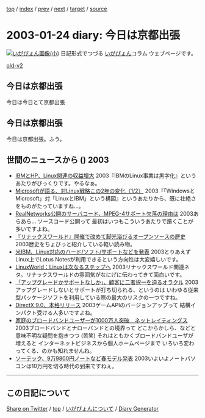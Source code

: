 [top](https://igapyon.github.io/diary/) 
 / [index](https://igapyon.github.io/diary/2003/index.html) 
 / [prev](https://igapyon.github.io/diary/2003/ig030123.html) 
 / [next](https://igapyon.github.io/diary/2003/ig030128.html) 
 / [target](https://igapyon.github.io/diary/2003/ig030124.html) 
 / [source](https://github.com/igapyon/diary/blob/gh-pages/2003/ig030124.html.src.md) 

2003-01-24 diary: 今日は京都出張
=====================================================================================================
[![いがぴょん画像(小)](https://igapyon.github.io/diary/images/iga200306s.jpg "いがぴょん")](https://igapyon.github.io/diary/memo/memoigapyon.html) 日記形式でつづる [いがぴょん](https://igapyon.github.io/diary/memo/memoigapyon.html)コラム ウェブページです。

[old-v2](ig030124-orig.html)

## 今日は京都出張

今日は今日とて京都出張


## 今日は京都出張

今日は京都出張。ふう。

## 世間のニュースから () 2003

* [IBMとHP、Linux関連の収益増大](http://www.zdnet.co.jp/news/0301/23/nebt_08.html)  2003『IBMのLinux事業は黒字化』というあたりがびっくりです。やるなぁ。
* [Microsoftが語る、対Linux戦略この2年の変化（1/2）](http://www.zdnet.co.jp/news/0301/23/ne00_houston.html)  2003『「WindowsとMicrosoft」対「LinuxとIBM」という構図』というあたりから、既に壮絶さをものがたっていますね…。
* [RealNetworks公開のサーバコード、MPEG-4サポート欠落の理由は](http://www.zdnet.co.jp/news/0301/24/nebt_12.html)  2003あらあら… ソースコード公開って 最初はいつもこういうあたりで躓くことが多いですよね。
* [『リナックスワールド』開催で改めて脚光浴びるオープンソースの歴史](http://www.hotwired.co.jp/news/news/technology/story/20030123306.html)  2003歴史をちょびっと紹介している軽い読み物。
* [米IBM、Linux対応のハード/ソフト/サポートなどを発表](http://biztech.nikkeibp.co.jp/wcs/leaf/CID/onair/biztech/comp/227393)  2003とりあえずLinux上でLotus Notesが利用できるという方向性は大変嬉しいです。
* [LinuxWorld：Linuxは次なるステップへ](http://www.zdnet.co.jp/enterprise/0301/23/epn02.html)  2003リナックスワールド関連ネタ。リナックスワールドの雰囲気がなにげに伝わってきて面白いです。
* [「アップグレードかサポートなしか」、顧客に二者択一を迫るオラクル](http://www.zdnet.co.jp/enterprise/0301/23/epn13.html)  2003アップグレードしないとサポートが打ち切られる、というのは いわゆる従来型パッケージソフトを利用している際の最大のリスクの一つですね。
* [DirectX 9.0、本格リリース](http://www.zdnet.co.jp/news/0301/24/nebt_02.html)  2003ゲームAPIのバージョンアップって 結構インパクト受ける人多いですよね。
* [家庭のブロードバンドユーザーが1000万人突破　ネットレイティングス](http://www.zdnet.co.jp/news/0301/23/njbt_08.html)  2003ブロードバンドとナローバンドとの境界って どこからかしら、などと意味不明な疑問を抱きつつ (苦笑) それはともかくブロードバンドユーザが増えると インターネットビジネスから個人ホームページまで いろいろ変わってくる、のかも知れませんね。
* [ソーテック、9万9800円ノートなど春モデル発表](http://www.zdnet.co.jp/news/0301/23/njbt_05.html)  2003いよいよノートパソコンは10万円を切る時代の到来ですねぇ。

----------------------------------------------------------------------------------------------------

## この日記について

[Share on Twitter](https://twitter.com/intent/tweet?hashtags=igapyon%2Cdiary%2C%E3%81%84%E3%81%8C%E3%81%B4%E3%82%87%E3%82%93&text=%E4%BB%8A%E6%97%A5%E3%81%AF%E4%BA%AC%E9%83%BD%E5%87%BA%E5%BC%B5&url=https%3A%2F%2Figapyon.github.io%2Fdiary%2F2003%2Fig030124.html) / [top](https://igapyon.github.io/diary/) / [いがぴょんについて](https://igapyon.github.io/diary/memo/memoigapyon.html) / [Diary Generator](https://github.com/igapyon/igapyonv3)
